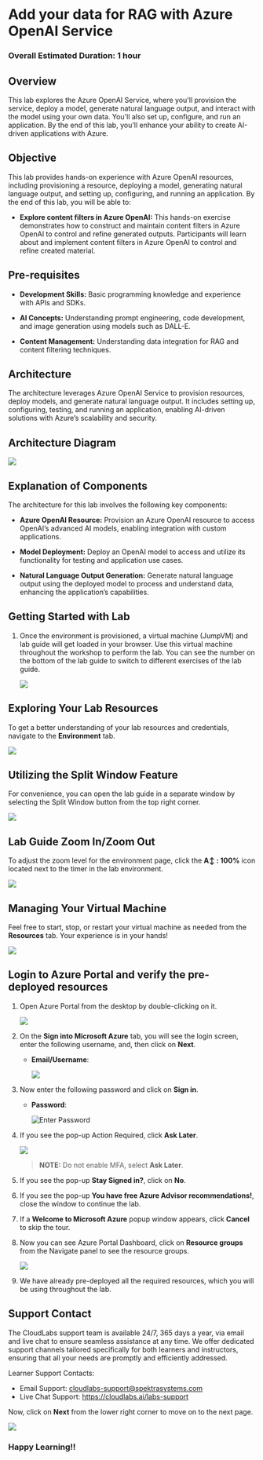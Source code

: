 # Add your data for RAG with Azure OpenAI Service

### Overall Estimated Duration: 1 hour

## Overview

This lab explores the Azure OpenAI Service, where you'll provision the service, deploy a model, generate natural language output, and interact with the model using your own data. You'll also set up, configure, and run an application. By the end of this lab, you'll enhance your ability to create AI-driven applications with Azure.

## Objective

This lab provides hands-on experience with Azure OpenAI resources, including provisioning a resource, deploying a model, generating natural language output, and setting up, configuring, and running an application. By the end of this lab, you will be able to:

- **Explore content filters in Azure OpenAI:** This hands-on exercise demonstrates how to construct and maintain content filters in Azure OpenAI to control and refine generated outputs. Participants will learn about and implement content filters in Azure OpenAI to control and refine created material.

## Pre-requisites

- **Development Skills:** Basic programming knowledge and experience with APIs and SDKs.

- **AI Concepts:** Understanding prompt engineering, code development, and image generation using models such as DALL-E.

- **Content Management:** Understanding data integration for RAG and content filtering techniques.

## Architecture

The architecture leverages Azure OpenAI Service to provision resources, deploy models, and generate natural language output. It includes setting up, configuring, testing, and running an application, enabling AI-driven solutions with Azure’s scalability and security.

## Architecture Diagram

 ![](../media/lab7arc.JPG)

## Explanation of Components

The architecture for this lab involves the following key components:

- **Azure OpenAI Resource:** Provision an Azure OpenAI resource to access OpenAI’s advanced AI models, enabling integration with custom applications.

- **Model Deployment:** Deploy an OpenAI model to access and utilize its functionality for testing and application use cases.

- **Natural Language Output Generation:** Generate natural language output using the deployed model to process and understand data, enhancing the application’s capabilities.

## Getting Started with Lab

1. Once the environment is provisioned, a virtual machine (JumpVM) and lab guide will get loaded in your browser. Use this virtual machine throughout the workshop to perform the lab. You can see the number on the bottom of the lab guide to switch to different exercises of the lab guide.

   ![](../media/Intro.png)

## Exploring Your Lab Resources

To get a better understanding of your lab resources and credentials, navigate to the **Environment** tab.

![](../media/env-01.png)

## Utilizing the Split Window Feature

For convenience, you can open the lab guide in a separate window by selecting the Split Window button from the top right corner.

![](../media/split-01.png)

## Lab Guide Zoom In/Zoom Out
 
To adjust the zoom level for the environment page, click the **A↕ : 100%** icon located next to the timer in the lab environment.

![](../media/n21.png)  

## Managing Your Virtual Machine

Feel free to start, stop, or restart your virtual machine as needed from the **Resources** tab. Your experience is in your hands!

![](../media/resourses.png)
    
    
## Login to Azure Portal and verify the pre-deployed resources

1. Open Azure Portal from the desktop by double-clicking on it.
    
   ![](../media/azure-portal-edge.png)
   
1. On the **Sign into Microsoft Azure** tab, you will see the login screen, enter the following username, and, then click on **Next**.

   * **Email/Username**: <inject key="AzureAdUserEmail"></inject>

     ![](../media/user-email.png)
   
1. Now enter the following password and click on **Sign in**.
   
   * **Password**: <inject key="AzureAdUserPassword"></inject>
   
     ![](../media/user-pass.png "Enter Password")

1. If you see the pop-up Action Required, click **Ask Later**.

    ![](../media/asklater%20(1).png)

   >**NOTE:** Do not enable MFA, select **Ask Later**.

1. If you see the pop-up **Stay Signed in?**, click on **No**.

1. If you see the pop-up **You have free Azure Advisor recommendations!**, close the window to continue the lab.

1. If a **Welcome to Microsoft Azure** popup window appears, click **Cancel** to skip the tour.

1. Now you can see Azure Portal Dashboard, click on **Resource groups** from the Navigate panel to see the resource groups.

   ![](../media/select-rg.png)
 
1. We have already pre-deployed all the required resources, which you will be using throughout the lab.
 
## Support Contact
 
The CloudLabs support team is available 24/7, 365 days a year, via email and live chat to ensure seamless assistance at any time. We offer dedicated support channels tailored specifically for both learners and instructors, ensuring that all your needs are promptly and efficiently addressed.

Learner Support Contacts:
- Email Support: cloudlabs-support@spektrasystems.com
- Live Chat Support: https://cloudlabs.ai/labs-support

Now, click on **Next** from the lower right corner to move on to the next page.

  ![](../media/n14.png)

### Happy Learning!!